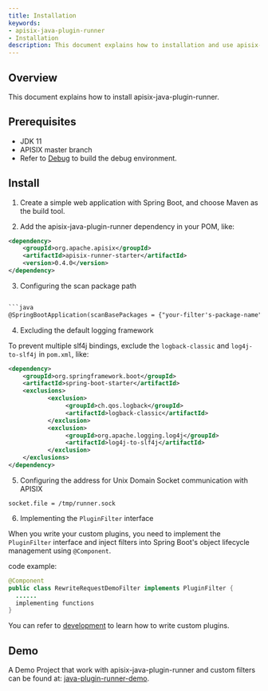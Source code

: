 ```yaml
---
title: Installation
keywords:
- apisix-java-plugin-runner
- Installation
description: This document explains how to installation and use apisix-java-plugin-runner.
---
```



<!--
#
# Licensed to the Apache Software Foundation (ASF) under one or more
# contributor license agreements.  See the NOTICE file distributed with
# this work for additional information regarding copyright ownership.
# The ASF licenses this file to You under the Apache License, Version 2.0
# (the "License"); you may not use this file except in compliance with
# the License.  You may obtain a copy of the License at
#
#     http://www.apache.org/licenses/LICENSE-2.0
#
# Unless required by applicable law or agreed to in writing, software
# distributed under the License is distributed on an "AS IS" BASIS,
# WITHOUT WARRANTIES OR CONDITIONS OF ANY KIND, either express or implied.
# See the License for the specific language governing permissions and
# limitations under the License.
#
-->

## Overview

This document explains how to install apisix-java-plugin-runner.

Prerequisites
-------------

* JDK 11
* APISIX master branch
* Refer to [Debug](how-it-works.md#debug)  to build the debug environment.

Install
-------

1. Create a simple web application with Spring Boot, and choose Maven as the build tool.

2. Add the apisix-java-plugin-runner dependency in your POM, like:

```xml
<dependency>
    <groupId>org.apache.apisix</groupId> 
    <artifactId>apisix-runner-starter</artifactId>
    <version>0.4.0</version>
</dependency>
```

3. Configuring the scan package path

```xml

```java
@SpringBootApplication(scanBasePackages = {"your-filter's-package-name","org.apache.apisix.plugin.runner"})
```

4. Excluding the default logging framework

To prevent multiple slf4j bindings, exclude the `logback-classic` and `log4j-to-slf4j` in `pom.xml`, like:

```xml
<dependency>
    <groupId>org.springframework.boot</groupId>
    <artifactId>spring-boot-starter</artifactId>
    <exclusions>
           <exclusion>
                <groupId>ch.qos.logback</groupId>
                <artifactId>logback-classic</artifactId>
           </exclusion>
           <exclusion>
                <groupId>org.apache.logging.log4j</groupId>
                <artifactId>log4j-to-slf4j</artifactId>
           </exclusion>
    </exclusions>
</dependency>
```

5. Configuring the address for Unix Domain Socket communication with APISIX

```properties
socket.file = /tmp/runner.sock
```

6. Implementing the `PluginFilter` interface

When you write your custom plugins, you need to implement the `PluginFilter` interface and 
inject filters into Spring Boot's object lifecycle management using `@Component`.

code example:

```java
@Component
public class RewriteRequestDemoFilter implements PluginFilter {
  ......
  implementing functions
}
```

You can refer to [development](./development.md) to learn how to write custom plugins.

Demo
-------

A Demo Project that work with apisix-java-plugin-runner and custom filters 
can be found at: [java-plugin-runner-demo](https://github.com/tzssangglass/java-plugin-runner-demo-1).
